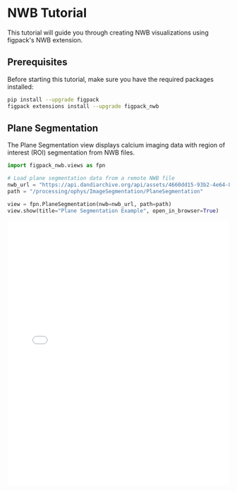 # NWB Tutorial

This tutorial will guide you through creating NWB visualizations using figpack's NWB extension.

## Prerequisites

Before starting this tutorial, make sure you have the required packages installed:

```bash
pip install --upgrade figpack
figpack extensions install --upgrade figpack_nwb
```

## Plane Segmentation

The Plane Segmentation view displays calcium imaging data with region of interest (ROI) segmentation from NWB files.

```python
import figpack_nwb.views as fpn

# Load plane segmentation data from a remote NWB file
nwb_url = "https://api.dandiarchive.org/api/assets/4660dd15-93b2-4e64-88b1-ba92871989b4/download/"
path = "/processing/ophys/ImageSegmentation/PlaneSegmentation"

view = fpn.PlaneSegmentation(nwb=nwb_url, path=path)
view.show(title="Plane Segmentation Example", open_in_browser=True)
```

<iframe src="./nwb_tutorial_plane_segmentation/index.html?embedded=1" width="100%" height="600" frameborder="0"></iframe>
